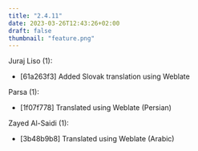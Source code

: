 ```yaml
---
title: "2.4.11"
date: 2023-03-26T12:43:26+02:00
draft: false
thumbnail: "feature.png"
---
```


Juraj Liso (1):
  * [61a263f3] Added Slovak translation using Weblate

Parsa (1):
  * [1f07f778] Translated using Weblate (Persian)

Zayed Al-Saidi (1):
  * [3b48b9b8] Translated using Weblate (Arabic)

